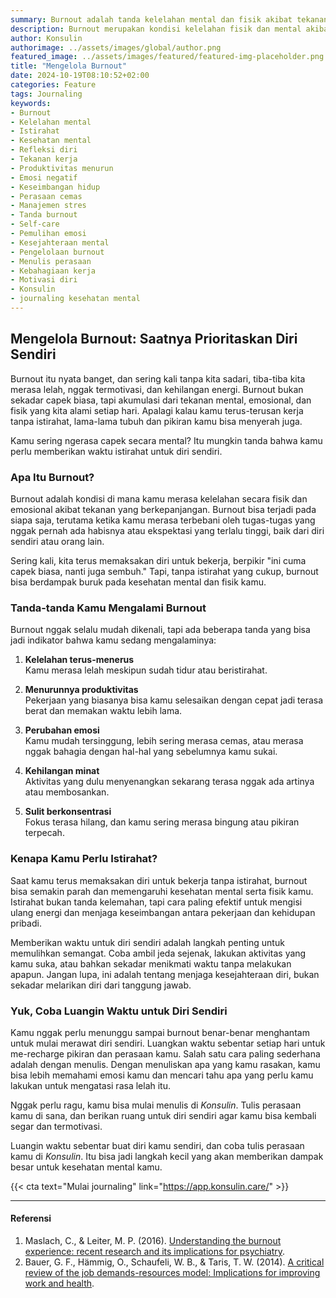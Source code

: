 ```yaml
---
summary: Burnout adalah tanda kelelahan mental dan fisik akibat tekanan berlebih. Luangkan waktu untuk istirahat dan refleksi di Konsulin.
description: Burnout merupakan kondisi kelelahan fisik dan mental akibat tekanan kerja yang berkepanjangan. Tanda-tanda burnout meliputi kelelahan terus-menerus, menurunnya produktivitas, perubahan emosi, kehilangan minat, dan kesulitan berkonsentrasi. Kondisi ini dapat memengaruhi kesehatan mental dan fisik, sehingga penting untuk mengenali gejalanya dan memberikan waktu untuk diri sendiri. Istirahat bukanlah tanda kelemahan, tapi cara efektif untuk memulihkan semangat dan keseimbangan hidup. Salah satu langkah yang bisa kamu coba adalah menulis perasaan di Konsulin untuk lebih memahami emosi kamu.
author: Konsulin
authorimage: ../assets/images/global/author.png
featured_image: ../assets/images/featured/featured-img-placeholder.png
title: "Mengelola Burnout"
date: 2024-10-19T08:10:52+02:00
categories: Feature
tags: Journaling
keywords:
- Burnout
- Kelelahan mental
- Istirahat
- Kesehatan mental
- Refleksi diri
- Tekanan kerja
- Produktivitas menurun
- Emosi negatif
- Keseimbangan hidup
- Perasaan cemas
- Manajemen stres
- Tanda burnout
- Self-care
- Pemulihan emosi
- Kesejahteraan mental
- Pengelolaan burnout
- Menulis perasaan
- Kebahagiaan kerja
- Motivasi diri
- Konsulin
- journaling kesehatan mental
---
```


## Mengelola Burnout: Saatnya Prioritaskan Diri Sendiri

Burnout itu nyata banget, dan sering kali tanpa kita sadari, tiba-tiba kita merasa lelah, nggak termotivasi, dan kehilangan energi. Burnout bukan sekadar capek biasa, tapi akumulasi dari tekanan mental, emosional, dan fisik yang kita alami setiap hari. Apalagi kalau kamu terus-terusan kerja tanpa istirahat, lama-lama tubuh dan pikiran kamu bisa menyerah juga.

Kamu sering ngerasa capek secara mental? Itu mungkin tanda bahwa kamu perlu memberikan waktu istirahat untuk diri sendiri. 

### Apa Itu Burnout?

Burnout adalah kondisi di mana kamu merasa kelelahan secara fisik dan emosional akibat tekanan yang berkepanjangan. Burnout bisa terjadi pada siapa saja, terutama ketika kamu merasa terbebani oleh tugas-tugas yang nggak pernah ada habisnya atau ekspektasi yang terlalu tinggi, baik dari diri sendiri atau orang lain.

Sering kali, kita terus memaksakan diri untuk bekerja, berpikir "ini cuma capek biasa, nanti juga sembuh." Tapi, tanpa istirahat yang cukup, burnout bisa berdampak buruk pada kesehatan mental dan fisik kamu.

### Tanda-tanda Kamu Mengalami Burnout

Burnout nggak selalu mudah dikenali, tapi ada beberapa tanda yang bisa jadi indikator bahwa kamu sedang mengalaminya:

1. **Kelelahan terus-menerus**  
   Kamu merasa lelah meskipun sudah tidur atau beristirahat.
   
2. **Menurunnya produktivitas**  
   Pekerjaan yang biasanya bisa kamu selesaikan dengan cepat jadi terasa berat dan memakan waktu lebih lama.
   
3. **Perubahan emosi**  
   Kamu mudah tersinggung, lebih sering merasa cemas, atau merasa nggak bahagia dengan hal-hal yang sebelumnya kamu sukai.
   
4. **Kehilangan minat**  
   Aktivitas yang dulu menyenangkan sekarang terasa nggak ada artinya atau membosankan.
   
5. **Sulit berkonsentrasi**  
   Fokus terasa hilang, dan kamu sering merasa bingung atau pikiran terpecah.

### Kenapa Kamu Perlu Istirahat?

Saat kamu terus memaksakan diri untuk bekerja tanpa istirahat, burnout bisa semakin parah dan memengaruhi kesehatan mental serta fisik kamu. Istirahat bukan tanda kelemahan, tapi cara paling efektif untuk mengisi ulang energi dan menjaga keseimbangan antara pekerjaan dan kehidupan pribadi.

Memberikan waktu untuk diri sendiri adalah langkah penting untuk memulihkan semangat. Coba ambil jeda sejenak, lakukan aktivitas yang kamu suka, atau bahkan sekadar menikmati waktu tanpa melakukan apapun. Jangan lupa, ini adalah tentang menjaga kesejahteraan diri, bukan sekadar melarikan diri dari tanggung jawab.

### Yuk, Coba Luangin Waktu untuk Diri Sendiri

Kamu nggak perlu menunggu sampai burnout benar-benar menghantam untuk mulai merawat diri sendiri. Luangkan waktu sebentar setiap hari untuk me-recharge pikiran dan perasaan kamu. Salah satu cara paling sederhana adalah dengan menulis. Dengan menuliskan apa yang kamu rasakan, kamu bisa lebih memahami emosi kamu dan mencari tahu apa yang perlu kamu lakukan untuk mengatasi rasa lelah itu.

Nggak perlu ragu, kamu bisa mulai menulis di *Konsulin*. Tulis perasaan kamu di sana, dan berikan ruang untuk diri sendiri agar kamu bisa kembali segar dan termotivasi. 

Luangin waktu sebentar buat diri kamu sendiri, dan coba tulis perasaan kamu di *Konsulin*. Itu bisa jadi langkah kecil yang akan memberikan dampak besar untuk kesehatan mental kamu.

{{< cta text="Mulai journaling" link="https://app.konsulin.care/" >}}

---

#### Referensi

1. Maslach, C., & Leiter, M. P. (2016). [Understanding the burnout experience: recent research and its implications for psychiatry](https://onlinelibrary.wiley.com/doi/full/10.1002/wps.20311).
1. Bauer, G. F., Hämmig, O., Schaufeli, W. B., & Taris, T. W. (2014). [A critical review of the job demands-resources model: Implications for improving work and health](https://link.springer.com/chapter/10.1007/978-94-007-5640-3_4).
